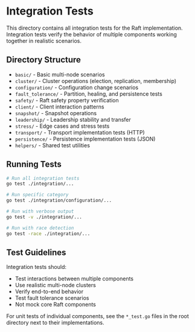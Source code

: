 # Integration Tests

This directory contains all integration tests for the Raft implementation.
Integration tests verify the behavior of multiple components working together
in realistic scenarios.

## Directory Structure
- `basic/` - Basic multi-node scenarios
- `cluster/` - Cluster operations (election, replication, membership)
- `configuration/` - Configuration change scenarios
- `fault_tolerance/` - Partition, healing, and persistence tests
- `safety/` - Raft safety property verification
- `client/` - Client interaction patterns
- `snapshot/` - Snapshot operations
- `leadership/` - Leadership stability and transfer
- `stress/` - Edge cases and stress tests
- `transport/` - Transport implementation tests (HTTP)
- `persistence/` - Persistence implementation tests (JSON)
- `helpers/` - Shared test utilities

## Running Tests
```bash
# Run all integration tests
go test ./integration/...

# Run specific category
go test ./integration/configuration/...

# Run with verbose output
go test -v ./integration/...

# Run with race detection
go test -race ./integration/...
```

## Test Guidelines

Integration tests should:
- Test interactions between multiple components
- Use realistic multi-node clusters
- Verify end-to-end behavior
- Test fault tolerance scenarios
- Not mock core Raft components

For unit tests of individual components, see the `*_test.go` files
in the root directory next to their implementations.